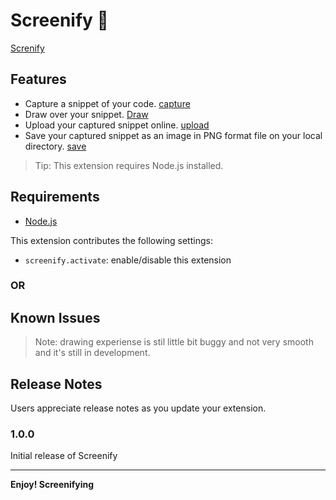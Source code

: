 # Screenify 📸
[Screnify](demo/demo.gif)

<!-- This is the README for your extension "screenify". After writing up a brief description, we recommend including the following sections. -->

## Features

<!-- Describe specific features of your extension including screenshots of your extension in action. Image paths are relative to this README file.

For example if there is an image subfolder under your extension project workspace: -->

 * Capture a snippet of your code.
    [capture](./demo/capture.gif)
 * Draw over your snippet.
    [Draw](./demo/draw.gif)
 * Upload your captured snippet online.
    [upload](./demo/upload.gif)
 * Save your captured snippet as an image in PNG format file on your local directory.
    [save](./demo/save.gif)


> Tip: This extension requires Node.js installed.

## Requirements
* [Node.js](https://nodejs.org)
<!-- If you have any requirements or dependencies, add a section describing those and how to install and configure them.

## Extension Settings

Include if your extension adds any VS Code settings through the `contributes.configuration` extension point. -->

<!-- For example: -->

This extension contributes the following settings:

* `screenify.activate`: enable/disable this extension
  
### OR

<!-- [launchWithActivityBar](./demo/activityBar.gif) -->

<!-- * `myExtension.thing`: set to `blah` to do something -->

## Known Issues

>Note: drawing experiense is stil little bit buggy and not very smooth and it's still in development.

## Release Notes

Users appreciate release notes as you update your extension.

### 1.0.0

Initial release of Screenify


-----------------------------------------------------------------------------------------------------------
<!-- 
## Working with Markdown

**Note:** You can author your README using Visual Studio Code.  Here are some useful editor keyboard shortcuts:

* Split the editor (`Cmd+\` on macOS or `Ctrl+\` on Windows and Linux)
* Toggle preview (`Shift+CMD+V` on macOS or `Shift+Ctrl+V` on Windows and Linux)
* Press `Ctrl+Space` (Windows, Linux) or `Cmd+Space` (macOS) to see a list of Markdown snippets

### For more information

* [Visual Studio Code's Markdown Support](http://code.visualstudio.com/docs/languages/markdown)
* [Markdown Syntax Reference](https://help.github.com/articles/markdown-basics/) -->

**Enjoy! Screenifying**
